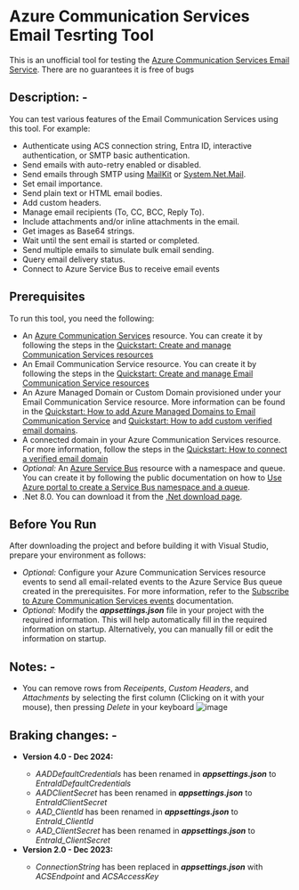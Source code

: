 # Azure Communication Services Email Tesrting Tool
 This is an unofficial tool for testing the [Azure Communication Services Email Service](https://learn.microsoft.com/en-us/azure/communication-services/concepts/email/prepare-email-communication-resource). There are no guarantees it is free of bugs

## Description: -
You can test various features of the Email Communication Services using this tool. For example:
+ Authenticate using ACS connection string, Entra ID, interactive authentication, or SMTP basic authentication.
+ Send emails with auto-retry enabled or disabled.
+ Send emails through SMTP using [MailKit](https://www.nuget.org/packages/MailKit/) or [System.Net.Mail](https://learn.microsoft.com/en-us/dotnet/api/system.net.mail?view=net-8.0).
+ Set email importance.
+ Send plain text or HTML email bodies.
+ Add custom headers.
+ Manage email recipients (To, CC, BCC, Reply To).
+ Include attachments and/or inline attachments in the email.
+ Get images as Base64 strings.
+ Wait until the sent email is started or completed.
+ Send multiple emails to simulate bulk email sending.
+ Query email delivery status.
+ Connect to Azure Service Bus to receive email events
   
## Prerequisites
To run this tool, you need the following:
+ An [Azure Communication Services](https://learn.microsoft.com/en-us/azure/communication-services/overview) resource. You can create it by following the steps in the [Quickstart: Create and manage Communication Services resources](https://learn.microsoft.com/en-us/azure/communication-services/quickstarts/create-communication-resource?tabs=windows&pivots=platform-azp)
+  An Email Communication Service resource. You can create it by following the steps in the [Quickstart: Create and manage Email Communication Service resources](https://learn.microsoft.com/en-us/azure/communication-services/quickstarts/email/create-email-communication-resource?pivots=platform-azp)
+  An Azure Managed Domain or Custom Domain provisioned under your Email Communication Service resource. More information can be found in the [Quickstart: How to add Azure Managed Domains to Email Communication Service](https://learn.microsoft.com/en-us/azure/communication-services/quickstarts/email/add-azure-managed-domains?pivots=platform-azp) and [Quickstart: How to add custom verified email domains](https://learn.microsoft.com/en-us/azure/communication-services/quickstarts/email/add-custom-verified-domains?pivots=platform-azp).
+  A connected domain in your Azure Communication Services resource. For more information, follow the steps in the [Quickstart: How to connect a verified email domain](https://learn.microsoft.com/en-us/azure/communication-services/quickstarts/email/connect-email-communication-resource?pivots=programming-language-rest)
+ <i>Optional:</i> An [Azure Service Bus](https://learn.microsoft.com/en-us/azure/service-bus-messaging/service-bus-messaging-overview) resource with a namespace and queue. You can create it by following the public documentation on how to [Use Azure portal to create a Service Bus namespace and a queue](https://learn.microsoft.com/en-us/azure/service-bus-messaging/service-bus-quickstart-portal).
+ .Net 8.0. You can download it from the [.Net download page](https://dotnet.microsoft.com/en-us/download/dotnet).

## Before You Run
After downloading the project and before building it with Visual Studio, prepare your environment as follows:
+ <i>Optional:</i> Configure your Azure Communication Services resource events to send all email-related events to the Azure Service Bus queue created in the prerequisites. For more information, refer to the [Subscribe to Azure Communication Services events](https://learn.microsoft.com/en-us/azure/communication-services/quickstarts/events/subscribe-to-events?pivots=platform-azp) documentation.
+ <i>Optional:</i> Modify the <i>**appsettings.json**</i> file in your project with the required information. This will help automatically fill in the required information on startup. Alternatively, you can manually fill or edit the information on startup.


## Notes: -
+ You can remove rows from <i>Receipents</i>, <i>Custom Headers</i>, and <i>Attachments</i> by selecting the first column (Clicking on it with your mouse), then pressing <i>Delete</i> in your keyboard
![image](https://user-images.githubusercontent.com/36260446/230054474-9f774804-cbe6-4b6f-a59d-97a964ee3267.png)

## Braking changes: -
<ul>
  <li><b>Version 4.0 - Dec 2024:</b></li>
 <ul>
  <li><i>AADDefaultCredentials</i> has been renamed in <i><b>appsettings.json</b></i> to <i>EntraIdDefaultCredentials</i></li>
  <li><i>AADClientSecret</i> has been renamed in <i><b>appsettings.json</b></i> to <i>EntraIdClientSecret</i></li>
  <li><i>AAD_ClientId</i> has been renamed in <i><b>appsettings.json</b></i> to <i>EntraId_ClientId</i></li>
  <li><i>AAD_ClientSecret</i> has been renamed in <i><b>appsettings.json</b></i> to <i>EntraId_ClientSecret</i></li>
 </ul>
 <li><b>Version 2.0 - Dec 2023:</b></li>
 <ul>
  <li><i>ConnectionString</i> has been replaced in <i><b>appsettings.json</b></i> with <i>ACSEndpoint</i> and <i>ACSAccessKey</i></li>
 </ul>
</ul>
